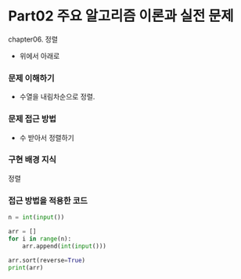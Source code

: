 # Part02 주요 알고리즘 이론과 실전 문제
chapter06. 정렬
- 위에서 아래로

### 문제 이해하기
- 수열을 내림차순으로 정렬.

### 문제 접근 방법
- 수 받아서 정렬하기

### 구현 배경 지식
정렬

### 접근 방법을 적용한 코드
```python
n = int(input())

arr = []
for i in range(n):
    arr.append(int(input()))

arr.sort(reverse=True)
print(arr)
```
